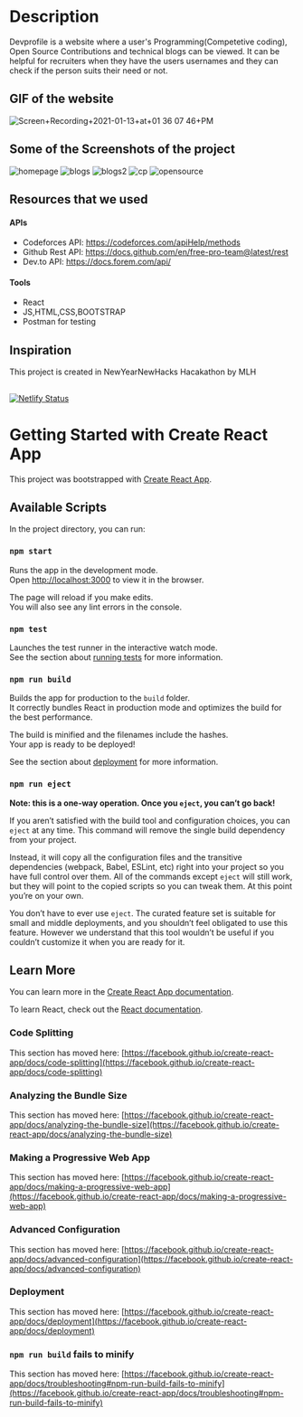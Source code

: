 # Description
Devprofile is a website where a user's Programming(Competetive coding), Open Source Contributions and technical blogs can be viewed. It can be helpful for recruiters when they have the users usernames and they can check if the person suits their need or not.
## GIF of the website

![Screen+Recording+2021-01-13+at+01 36 07 46+PM](https://user-images.githubusercontent.com/43006347/104423644-5ab8f380-55a4-11eb-9348-8089e5f80c45.gif)

## Some of the Screenshots of the project
![homepage](https://user-images.githubusercontent.com/43006347/103473118-f5524f00-4dba-11eb-8893-bbe73de046ac.JPG)
![blogs](https://user-images.githubusercontent.com/43006347/103473119-f6837c00-4dba-11eb-8c13-4b5eb48d475e.JPG)
![blogs2](https://user-images.githubusercontent.com/43006347/103473120-f71c1280-4dba-11eb-826f-eb5b65090244.JPG)
![cp](https://user-images.githubusercontent.com/43006347/103473121-f71c1280-4dba-11eb-9ca8-fa2e5245774f.JPG)
![opensource](https://user-images.githubusercontent.com/43006347/103473574-4153c280-4dc0-11eb-90c3-eebbe7afa027.png)

## Resources that we used
#### APIs
* Codeforces API:  https://codeforces.com/apiHelp/methods
* Github Rest API: https://docs.github.com/en/free-pro-team@latest/rest
* Dev.to API: https://docs.forem.com/api/
#### Tools
* React 
* JS,HTML,CSS,BOOTSTRAP
* Postman for testing
## Inspiration
This project is created in NewYearNewHacks Hacakathon by MLH
##
[![Netlify Status](https://api.netlify.com/api/v1/badges/4a140911-b337-48c8-9dc9-35eef41c0b49/deploy-status)](https://app.netlify.com/sites/devprofilebytejaswini/deploys)

# Getting Started with Create React App

This project was bootstrapped with [Create React App](https://github.com/facebook/create-react-app).

## Available Scripts

In the project directory, you can run:

### `npm start`

Runs the app in the development mode.\
Open [http://localhost:3000](http://localhost:3000) to view it in the browser.

The page will reload if you make edits.\
You will also see any lint errors in the console.

### `npm test`

Launches the test runner in the interactive watch mode.\
See the section about [running tests](https://facebook.github.io/create-react-app/docs/running-tests) for more information.

### `npm run build`

Builds the app for production to the `build` folder.\
It correctly bundles React in production mode and optimizes the build for the best performance.

The build is minified and the filenames include the hashes.\
Your app is ready to be deployed!

See the section about [deployment](https://facebook.github.io/create-react-app/docs/deployment) for more information.

### `npm run eject`

**Note: this is a one-way operation. Once you `eject`, you can’t go back!**

If you aren’t satisfied with the build tool and configuration choices, you can `eject` at any time. This command will remove the single build dependency from your project.

Instead, it will copy all the configuration files and the transitive dependencies (webpack, Babel, ESLint, etc) right into your project so you have full control over them. All of the commands except `eject` will still work, but they will point to the copied scripts so you can tweak them. At this point you’re on your own.

You don’t have to ever use `eject`. The curated feature set is suitable for small and middle deployments, and you shouldn’t feel obligated to use this feature. However we understand that this tool wouldn’t be useful if you couldn’t customize it when you are ready for it.

## Learn More

You can learn more in the [Create React App documentation](https://facebook.github.io/create-react-app/docs/getting-started).

To learn React, check out the [React documentation](https://reactjs.org/).

### Code Splitting

This section has moved here: [https://facebook.github.io/create-react-app/docs/code-splitting](https://facebook.github.io/create-react-app/docs/code-splitting)

### Analyzing the Bundle Size

This section has moved here: [https://facebook.github.io/create-react-app/docs/analyzing-the-bundle-size](https://facebook.github.io/create-react-app/docs/analyzing-the-bundle-size)

### Making a Progressive Web App

This section has moved here: [https://facebook.github.io/create-react-app/docs/making-a-progressive-web-app](https://facebook.github.io/create-react-app/docs/making-a-progressive-web-app)

### Advanced Configuration

This section has moved here: [https://facebook.github.io/create-react-app/docs/advanced-configuration](https://facebook.github.io/create-react-app/docs/advanced-configuration)

### Deployment

This section has moved here: [https://facebook.github.io/create-react-app/docs/deployment](https://facebook.github.io/create-react-app/docs/deployment)

### `npm run build` fails to minify

This section has moved here: [https://facebook.github.io/create-react-app/docs/troubleshooting#npm-run-build-fails-to-minify](https://facebook.github.io/create-react-app/docs/troubleshooting#npm-run-build-fails-to-minify)
